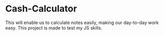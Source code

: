 # Cash-Calculator

This will enable us to calculate notes easily, making our day-to-day work easy. This project is made to test my JS skills.
